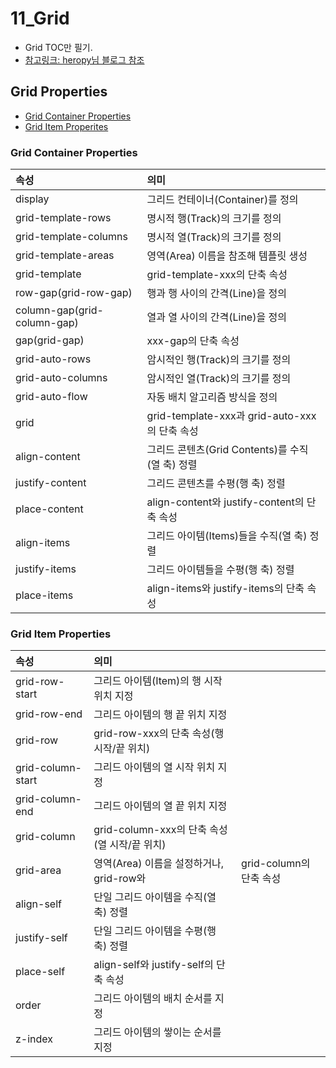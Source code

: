 # 11\_Grid

* Grid TOC만 필기.
* [참고링크: heropy님 블로그 참조](https://heropy.blog/2019/08/17/css-grid/)

## Grid Properties

* [Grid Container Properties](11_grid.md#Grid-Container-Properties)
* [Grid Item Properites](11_grid.md#Grid-Item-Properties)

### Grid Container Properties

| 속성 | 의미 |
| :--- | :--- |
| display | 그리드 컨테이너\(Container\)를 정의 |
| grid-template-rows | 명시적 행\(Track\)의 크기를 정의 |
| grid-template-columns | 명시적 열\(Track\)의 크기를 정의 |
| grid-template-areas | 영역\(Area\) 이름을 참조해 템플릿 생성 |
| grid-template | grid-template-xxx의 단축 속성 |
| row-gap\(grid-row-gap\) | 행과 행 사이의 간격\(Line\)을 정의 |
| column-gap\(grid-column-gap\) | 열과 열 사이의 간격\(Line\)을 정의 |
| gap\(grid-gap\) | xxx-gap의 단축 속성 |
| grid-auto-rows | 암시적인 행\(Track\)의 크기를 정의 |
| grid-auto-columns | 암시적인 열\(Track\)의 크기를 정의 |
| grid-auto-flow | 자동 배치 알고리즘 방식을 정의 |
| grid | grid-template-xxx과 grid-auto-xxx의 단축 속성 |
| align-content | 그리드 콘텐츠\(Grid Contents\)를 수직\(열 축\) 정렬 |
| justify-content | 그리드 콘텐츠를 수평\(행 축\) 정렬 |
| place-content | align-content와 justify-content의 단축 속성 |
| align-items | 그리드 아이템\(Items\)들을 수직\(열 축\) 정렬 |
| justify-items | 그리드 아이템들을 수평\(행 축\) 정렬 |
| place-items | align-items와 justify-items의 단축 속성 |

### Grid Item Properties

| 속성 | 의미 |  |
| :--- | :--- | :--- |
| grid-row-start | 그리드 아이템\(Item\)의 행 시작 위치 지정 |  |
| grid-row-end | 그리드 아이템의 행 끝 위치 지정 |  |
| grid-row | grid-row-xxx의 단축 속성\(행 시작/끝 위치\) |  |
| grid-column-start | 그리드 아이템의 열 시작 위치 지정 |  |
| grid-column-end | 그리드 아이템의 열 끝 위치 지정 |  |
| grid-column | grid-column-xxx의 단축 속성\(열 시작/끝 위치\) |  |
| grid-area | 영역\(Area\) 이름을 설정하거나, grid-row와 | grid-column의 단축 속성 |
| align-self | 단일 그리드 아이템을 수직\(열 축\) 정렬 |  |
| justify-self | 단일 그리드 아이템을 수평\(행 축\) 정렬 |  |
| place-self | align-self와 justify-self의 단축 속성 |  |
| order | 그리드 아이템의 배치 순서를 지정 |  |
| z-index | 그리드 아이템의 쌓이는 순서를 지정 |  |

